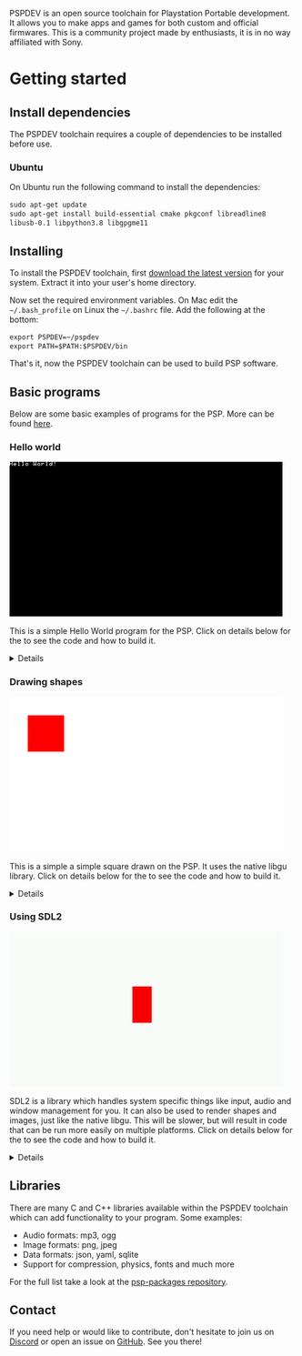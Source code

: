 PSPDEV is an open source toolchain for Playstation Portable development. It allows you to make apps and games for both custom and official firmwares. This is a community project made by enthusiasts, it is in no way affiliated with Sony.

# Getting started

## Install dependencies

The PSPDEV toolchain requires a couple of dependencies to be installed before use.

### Ubuntu

On Ubuntu run the following command to install the dependencies:

```
sudo apt-get update
sudo apt-get install build-essential cmake pkgconf libreadline8 libusb-0.1 libpython3.8 libgpgme11
```

## Installing

To install the PSPDEV toolchain, first [download the latest version](https://github.com/pspdev/pspdev/releases/tag/latest) for your system. Extract it into your user's home directory.

Now set the required environment variables. On Mac edit the ``~/.bash_profile`` on Linux the ``~/.bashrc`` file. Add the following at the bottom:

```
export PSPDEV=~/pspdev
export PATH=$PATH:$PSPDEV/bin
```

That's it, now the PSPDEV toolchain can be used to build PSP software.

## Basic programs

Below are some basic examples of programs for the PSP. More can be found [here](https://github.com/pspdev/pspsdk/tree/master/src/samples).

### Hello world

![](images/hello.png?raw=true)


This is a simple Hello World program for the PSP. Click on details below for the to see the code and how to build it.

<p><details>

<b>main.c</b>:

<pre>
#include &lt;pspkernel.h&gt;
#include &lt;pspdebug.h&gt;
#include &lt;pspdisplay.h&gt;

// PSP_MODULE_INFO is required
PSP_MODULE_INFO("Hello World", 0, 1, 0);
PSP_MAIN_THREAD_ATTR(PSP_THREAD_ATTR_USER);

int exit_callback(int arg1, int arg2, void *common)
{
    sceKernelExitGame();
    return 0;
}

int callback_thread(SceSize args, void *argp)
{
    int cbid = sceKernelCreateCallback("Exit Callback",
                       exit_callback, NULL);
    sceKernelRegisterExitCallback(cbid);
    sceKernelSleepThreadCB();
    return 0;
}

int setup_callbacks(void)
{
    int thid = sceKernelCreateThread("update_thread",
                     callback_thread, 0x11, 0xFA0, 0, 0);
    if(thid &gt;= 0)
        sceKernelStartThread(thid, 0, 0);
    return thid;
}

int main(void) 
{
    // Use above functions to make exiting possible
	setup_callbacks();
    
    // Print Hello World! on a debug screen on a loop
    pspDebugScreenInit();
	while(1)
	{
        pspDebugScreenSetXY(0, 0);
		pspDebugScreenPrintf("Hello World!");
		sceDisplayWaitVblankStart();
	}

	return 0;
}
</pre>

<b>CMakeLists.txt</b>:

<pre>
cmake_minimum_required(VERSION 3.0)

project(hello)

add_executable(${PROJECT_NAME} main.c)

target_link_libraries(${PROJECT_NAME} PRIVATE
    pspdebug
    pspdisplay
    pspge
)

# Create an EBOOT.PBP file
create_pbp_file(
    TARGET ${PROJECT_NAME}
    ICON_PATH NULL
    BACKGROUND_PATH NULL
    PREVIEW_PATH NULL
    TITLE ${PROJECT_NAME}
)
</pre>

Building can be done with:

<pre>
mkdir build && build
psp-cmake ..
make
</pre>

This will result in an EBOOT.PBP file in the build directory. Put it in a directory in ms0:/PSP/GAME/ and the PSP can run it.
</details></p>

### Drawing shapes

![](images/shape.png?raw=true)

This is a simple a simple square drawn on the PSP. It uses the native libgu library. Click on details below for the to see the code and how to build it.

<p><details>

<b>main.c</b>:

<pre>
#include &lt;pspkernel.h&gt;
#include &lt;pspgu.h&gt;

PSP_MODULE_INFO("gutest", 0, 1, 0);
PSP_MAIN_THREAD_ATTR(THREAD_ATTR_VFPU | THREAD_ATTR_USER);

#define BUFFER_WIDTH 512
#define BUFFER_HEIGHT 272
#define SCREEN_WIDTH 480
#define SCREEN_HEIGHT BUFFER_HEIGHT

char list[0x20000] __attribute__((aligned(64)));

void initGu(){
    sceGuInit();

    //Set up buffers
	sceGuStart(GU_DIRECT, list);
    sceGuDrawBuffer(GU_PSM_8888,(void*)0,BUFFER_WIDTH);
	sceGuDispBuffer(SCREEN_WIDTH,SCREEN_HEIGHT,(void*)0x88000,BUFFER_WIDTH);
	sceGuDepthBuffer((void*)0x110000,BUFFER_WIDTH);

    //Set up viewport
    sceGuOffset(2048 - (SCREEN_WIDTH / 2), 2048 - (SCREEN_HEIGHT / 2));
    sceGuViewport(2048, 2048, SCREEN_WIDTH, SCREEN_HEIGHT);
    sceGuEnable(GU_SCISSOR_TEST);
    sceGuScissor(0, 0, SCREEN_WIDTH, SCREEN_HEIGHT);

    //Set some stuff
    sceGuDepthRange(65535, 0); //Use the full buffer for depth testing - buffer is reversed order

    sceGuDepthFunc(GU_GEQUAL); //Depth buffer is reversed, so GEQUAL instead of LEQUAL
    sceGuEnable(GU_DEPTH_TEST); //Enable depth testing

    sceGuFinish();
	sceGuDisplay(GU_TRUE);
}

void endGu(){
    sceGuDisplay(GU_FALSE);
	sceGuTerm();
}

void startFrame(){
    sceGuStart(GU_DIRECT, list);
    sceGuClearColor(0xFFFFFFFF); // White background
    sceGuClear(GU_COLOR_BUFFER_BIT);
}

void endFrame(){
    sceGuFinish();
    sceGuSync(0, 0);
    sceDisplayWaitVblankStart();
    sceGuSwapBuffers();
}

typedef struct {
	unsigned short u, v;
	short x, y, z;
} Vertex;

void drawRect(float x, float y, float w, float h) {

    Vertex* vertices = (struct Vertex*)sceGuGetMemory(2 * sizeof(Vertex));

    vertices[0].x = x;
    vertices[0].y = y;

    vertices[1].x = y + w;
    vertices[1].y = x + h;

    sceGuColor(0xFF0000FF); // Red, colors are ABGR
    sceGuDrawArray(GU_SPRITES, GU_TEXTURE_16BIT | GU_VERTEX_16BIT | GU_TRANSFORM_2D, 2, 0, vertices);
}


int main() {
    initGu();
    int running = 1;
    while(running){
        startFrame();

        drawRect(32, 32, 64, 64);

        endFrame();
    }

    return 0;
}
</pre>

<b>CMakeLists.txt</b>:

<pre>
cmake_minimum_required(VERSION 3.0)

project(shape)

add_executable(${PROJECT_NAME} main.c)

target_link_libraries(${PROJECT_NAME} PRIVATE
    pspgu
    pspge
    pspdisplay
)

# Create an EBOOT.PBP file
create_pbp_file(
    TARGET ${PROJECT_NAME}
    ICON_PATH NULL
    BACKGROUND_PATH NULL
    PREVIEW_PATH NULL
    TITLE ${PROJECT_NAME}
)
</pre>

Building can be done with:

<pre>
mkdir build && build
psp-cmake ..
make
</pre>

This will result in an EBOOT.PBP file in the build directory. Put it in a directory in ms0:/PSP/GAME/ and the PSP can run it.

More libgu examples can be found <a href="https://github.com/pspdev/pspsdk/tree/master/src/samples/gu">here</a>.

</details></p>

### Using SDL2

![](images/sdl2.png?raw=true)

SDL2 is a library which handles system specific things like input, audio and window management for you. It can also be used to render shapes and images, just like the native libgu. This will be slower, but will result in code that can be run more easily on multiple platforms. Click on details below for the to see the code and how to build it.

<p><details>

<b>main.c</b>:

<pre>
#include &lt;SDL.h&gt;

int main(int argc, char *argv[])
{
    SDL_Init(SDL_INIT_VIDEO | SDL_INIT_GAMECONTROLLER);

    SDL_Window * window = SDL_CreateWindow(
        "window",
        SDL_WINDOWPOS_UNDEFINED,
        SDL_WINDOWPOS_UNDEFINED,
        480,
        272,
        0
    );

    SDL_Renderer * renderer = SDL_CreateRenderer(window, -1, SDL_RENDERER_ACCELERATED);

    SDL_Rect square = {216, 96, 34, 64}; 

    int running = 1;
    SDL_Event event;
    while (running) { 
        if (SDL_PollEvent(&event)) {
            switch (event.type) {
                case SDL_QUIT:
                    running = 0;
                    break;
                case SDL_CONTROLLERDEVICEADDED:
                    SDL_GameControllerOpen(event.cdevice.which);
                    break;
                case SDL_CONTROLLERBUTTONDOWN:
                    if(event.cbutton.button == SDL_CONTROLLER_BUTTON_START)
                        running = 0;
                    break;
            }
        }

        // Clear the screen
        SDL_RenderClear(renderer);

        // Draw a red square
        SDL_SetRenderDrawColor(renderer, 255, 0, 0, 255);
        SDL_RenderFillRect(renderer, &square);

        // Draw everything on a white background
        SDL_SetRenderDrawColor(renderer, 255, 255, 255, 255);
        SDL_RenderPresent(renderer);
    }

    return 0;
}
</pre>

<b>CMakeLists.txt</b>:

<pre>
cmake_minimum_required(VERSION 3.0)

project(square)

add_executable(${PROJECT_NAME} main.c)

find_package(PkgConfig REQUIRED)
pkg_search_module(SDL2 REQUIRED sdl2)

target_include_directories(${PROJECT_NAME} PRIVATE ${SDL2_INCLUDE_DIRS})

target_link_libraries(${PROJECT_NAME} PRIVATE
    ${SDL2_LIBRARIES}
)

if(PSP)
    target_link_libraries(${PROJECT_NAME} PRIVATE
        SDL2main
    )
    create_pbp_file(
        TARGET ${PROJECT_NAME}
        ICON_PATH NULL
        BACKGROUND_PATH NULL
        PREVIEW_PATH NULL
        TITLE ${PROJECT_NAME}
    )
endif()
</pre>

Building can be done with:

<pre>
mkdir build && build
psp-cmake ..
make
</pre>

This will result in an EBOOT.PB` file in the build directory. Put it in a directory in ms0:/PSP/GAME/ and the PSP can run it.

This code will also build on Linux by running:

<pre>
mkdir build && build
cmake ..
make
</pre>

More documentation on SDL can be found <a href="http://wiki.libsdl.org/FrontPage">here</a>.

</details></p>

## Libraries

There are many C and C++ libraries available within the PSPDEV toolchain which can add functionality to your program. Some examples:

- Audio formats: mp3, ogg
- Image formats: png, jpeg
- Data formats: json, yaml, sqlite
- Support for compression, physics, fonts and much more


For the full list take a look at the [psp-packages repository](https://github.com/pspdev/psp-packages).

## Contact

If you need help or would like to contribute, don't hesitate to join us on [Discord](https://discord.gg/bePrj9W) or open an issue on [GitHub](https://github.com/pspdev/pspdev/issues). See you there!


